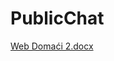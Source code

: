 # PublicChat
[Web Domaći 2.docx](https://github.com/iop33/PublicChat/files/12334406/Web.Domaci.2.docx)

